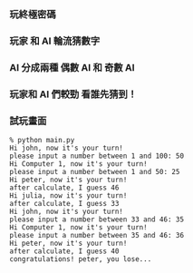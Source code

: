 ### 玩終極密碼

### 玩家 和 AI 輪流猜數字

### AI 分成兩種 偶數 AI 和 奇數 AI

### 玩家和 AI 們較勁 看誰先猜到！

### 試玩畫面
```shell
% python main.py
Hi john, now it's your turn!
please input a number between 1 and 100: 50
Hi Computer 1, now it's your turn!
please input a number between 1 and 50: 25
Hi peter, now it's your turn!
after calculate, I guess 46
Hi julia, now it's your turn!
after calculate, I guess 33
Hi john, now it's your turn!
please input a number between 33 and 46: 35
Hi Computer 1, now it's your turn!
please input a number between 35 and 46: 36
Hi peter, now it's your turn!
after calculate, I guess 40
congratulations! peter, you lose... 
```